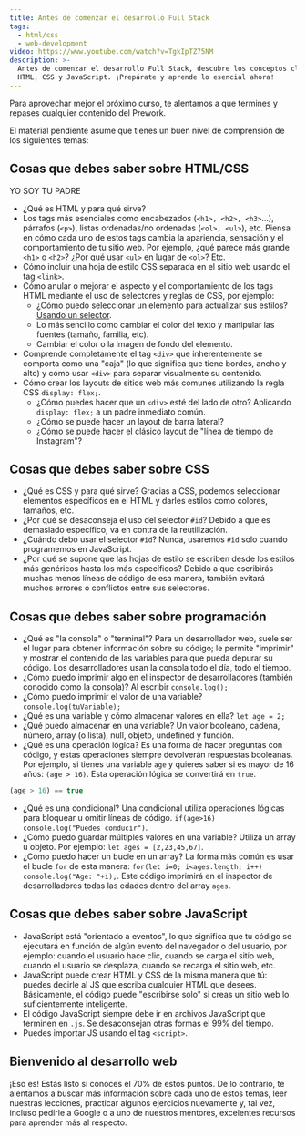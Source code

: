 ```yaml
---
title: Antes de comenzar el desarrollo Full Stack
tags:
  - html/css
  - web-development
video: https://www.youtube.com/watch?v=TgkIpTZ75NM
description: >-
  Antes de comenzar el desarrollo Full Stack, descubre los conceptos clave de
  HTML, CSS y JavaScript. ¡Prepárate y aprende lo esencial ahora!
---
```

Para aprovechar mejor el próximo curso, te alentamos a que termines y repases cualquier contenido del Prework.

El material pendiente asume que tienes un buen nivel de comprensión de los siguientes temas:

## Cosas que debes saber sobre HTML/CSS
YO SOY TU PADRE
- ¿Qué es HTML y para qué sirve?
- Los tags más esenciales como encabezados (`<h1>, <h2>, <h3>`...), párrafos (`<p>`), listas ordenadas/no ordenadas (`<ol>, <ul>`), etc. Piensa en cómo cada uno de estos tags cambia la apariencia, sensación y el comportamiento de tu sitio web. Por ejemplo, ¿qué parece más grande `<h1>` o `<h2>`? ¿Por qué usar `<ul>` en lugar de `<ol>`? Etc.
- Cómo incluir una hoja de estilo CSS separada en el sitio web usando el tag `<link>`.
- Cómo anular o mejorar el aspecto y el comportamiento de los tags HTML mediante el uso de selectores y reglas de CSS, por ejemplo:
  - ¿Cómo puedo seleccionar un elemento para actualizar sus estilos? [Usando un selector](https://4geeks.com/es/lesson/what-is-css-learn-css-es#pero-que-es-un-selector).
  - Lo más sencillo como cambiar el color del texto y manipular las fuentes (tamaño, familia, etc).
  - Cambiar el color o la imagen de fondo del elemento.
- Comprende completamente el tag `<div>` que inherentemente se comporta como una "caja" (lo que significa que tiene bordes, ancho y alto) y cómo usar `<div>` para separar visualmente su contenido.
- Cómo crear los layouts de sitios web más comunes utilizando la regla CSS `display: flex;`.
  - ¿Cómo puedes hacer que un `<div>` esté del lado de otro? Aplicando `display: flex;` a un padre inmediato común.
  - ¿Cómo se puede hacer un layout de barra lateral?
  - ¿Cómo se puede hacer el clásico layout de "línea de tiempo de Instagram"?

## Cosas que debes saber sobre CSS

- ¿Qué es CSS y para qué sirve? Gracias a CSS, podemos seleccionar elementos específicos en el HTML y darles estilos como colores, tamaños, etc.
- ¿Por qué se desaconseja el uso del selector `#id`? Debido a que es demasiado específico, va en contra de la reutilización.
- ¿Cuándo debo usar el selector `#id`? Nunca, usaremos `#id` solo cuando programemos en JavaScript.
- ¿Por qué se supone que las hojas de estilo se escriben desde los estilos más genéricos hasta los más específicos? Debido a que escribirás muchas menos líneas de código de esa manera, también evitará muchos errores o conflictos entre sus selectores.

## Cosas que debes saber sobre programación

- ¿Qué es "la consola" o "terminal"? Para un desarrollador web, suele ser el lugar para obtener información sobre su código; le permite "imprimir" y mostrar el contenido de las variables para que pueda depurar su código. Los desarrolladores usan la consola todo el día, todo el tiempo.
- ¿Cómo puedo imprimir algo en el inspector de desarrolladores (también conocido como la consola)? Al escribir `console.log();`
- ¿Cómo puedo imprimir el valor de una variable? `console.log(tuVariable);`
- ¿Qué es una variable y cómo almacenar valores en ella? `let age = 2;`
- ¿Qué puedo almacenar en una variable? Un valor booleano, cadena, número, array (o lista), null, objeto, undefined y función.
- ¿Qué es una operación lógica? Es una forma de hacer preguntas con código, y estas operaciones siempre devolverán respuestas booleanas. Por ejemplo, si tienes una variable `age` y quieres saber si es mayor de 16 años: `(age > 16)`. Esta operación lógica se convertirá en `true`.

```js
(age > 16) == true
```

- ¿Qué es una condicional? Una condicional utiliza operaciones lógicas para bloquear u omitir líneas de código. `if(age>16) console.log("Puedes conducir")`.
- ¿Cómo puedo guardar múltiples valores en una variable? Utiliza un array u objeto. Por ejemplo: `let ages = [2,23,45,67]`.
- ¿Cómo puedo hacer un bucle en un array? La forma más común es usar el bucle `for` de esta manera: `for(let i=0; i<ages.length; i++) console.log("Age: "+i);`. Este código imprimirá en el inspector de desarrolladores todas las edades dentro del array `ages`.

## Cosas que debes saber sobre JavaScript

- JavaScript está "orientado a eventos", lo que significa que tu código se ejecutará en función de algún evento del navegador o del usuario, por ejemplo: cuando el usuario hace clic, cuando se carga el sitio web, cuando el usuario se desplaza, cuando se recarga el sitio web, etc.
- JavaScript puede crear HTML y CSS de la misma manera que tú: puedes decirle al JS que escriba cualquier HTML que desees. Básicamente, el código puede "escribirse solo" si creas un sitio web lo suficientemente inteligente.
- El código JavaScript siempre debe ir en archivos JavaScript que terminen en `.js`. Se desaconsejan otras formas el 99% del tiempo.
- Puedes importar JS usando el tag `<script>`.

## Bienvenido al desarrollo web

¡Eso es! Estás listo si conoces el 70% de estos puntos. De lo contrario, te alentamos a buscar más información sobre cada uno de estos temas, leer nuestras lecciones, practicar algunos ejercicios nuevamente y, tal vez, incluso pedirle a Google o a uno de nuestros mentores, excelentes recursos para aprender más al respecto.
